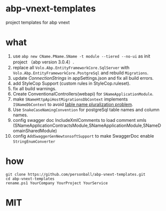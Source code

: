# abp-vnext-templates
project templates for abp vnext

# what 

1. use `abp new CName.PName.SName -t module --tiered --no-ui` as init project （abp version 3.0.4）.
1. replace all `Volo.Abp.EntityFrameworkCore.SqlServer` with `Volo.Abp.EntityFrameworkCore.PostgreSql` and rebuild `Migrations`.
1. update *ConnectionStrings* in appSettings.json and fix all build errors.
1. add StyleCop Support (custom rules in StyleCop.ruleset).
1. fix all build warnings.
1. Create ConventionalControllers(webapi) for `SNameApplicationModule`.
1. make `SNameHttpApiHostMigrationsDbContext` implements `ISNameDbContext` to avoid [table name pluralization problem](https://stackoverflow.com/questions/37493095/entity-framework-core-rc2-table-name-pluralization).
1. Use `SnakeCaseNamingConvention` for postgreSql table names and column names.
1. config swagger doc IncludeXmlComments to load comment xmls (SNameApplicationContractsModule,SNameApplicationModule,SNameDomainSharedModule)
1. config `AddSwaggerGenNewtonsoftSupport` to make SwaggerDoc enable `StringEnumConverter`

# how

```
git clone https://github.com/personball/abp-vnext-templates.git
cd abp-vnext-templates
rename.ps1 YourCompany YourProject YourService
```

# MIT
